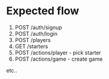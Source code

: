 # Expected flow

1. POST /auth/signup
2. POST /auth/login
3. POST /players
4. GET /starters
5. POST /actions/player - pick starter
6. POST /actions/game - create game

etc..
